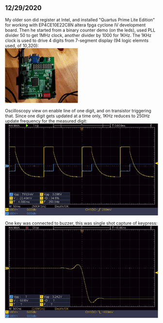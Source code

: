 ## 12/29/2020

My older son did register at Intel, and installed "Quartus Prime Lite Edition" for working with EP4CE10E22C8N altera fpga cyclone IV development board. Then he started from a binary counter demo (on the leds), used PLL divider 50 to get 1MHz clock, another divider by 1000 for 1KHz. The 1KHz clock is used to drive 4 digits from 7-segment display (94 logic elemnts used, of 10,320):  
![](https://raw.githubusercontent.com/Hermann-SW/FPGAs/main/res/out.anim.gif)


Oscilloscopy view on enable line of one digit, and on transistor triggering that. Since one digit gets updated at a time only, 1KHz reduces to 250Hz update frequency for the measured digit:  
![](https://raw.githubusercontent.com/Hermann-SW/FPGAs/main/res/bmp_9_000.jpg)


One key was connected to buzzer, this was single shot capture of keypress:  
![](https://raw.githubusercontent.com/Hermann-SW/FPGAs/main/res/bmp_9_002.jpg)
